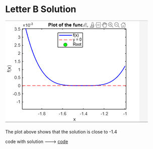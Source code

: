 # Letter B Solution

![plot](plot.png)

The plot above shows that the solution is close to -1.4

code with solution ---> [code](ex01b.c)